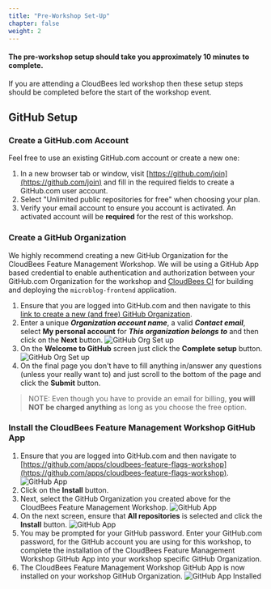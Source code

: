 ```yaml
---
title: "Pre-Workshop Set-Up"
chapter: false
weight: 2
--- 
```

#### <i class="fas fa-clock"></i> The pre-workshop setup should take you approximately 10 minutes to complete.

If you are attending a CloudBees led workshop then these setup steps should be completed before the start of the workshop event.

## GitHub Setup

### Create a GitHub.com Account

Feel free to use an existing GitHub.com account or create a new one:
1. In a new browser tab or window, visit [https://github.com/join](https://github.com/join) and fill in the required fields to create a GitHub.com user account.
2. Select "Unlimited public repositories for free" when choosing your plan.
3. Verify your email account to ensure you account is activated.  An activated account will be **required** for the rest of this workshop.

### Create a GitHub Organization

We highly recommend creating a new GitHub Organization for the CloudBees Feature Management Workshop. We will be using a GitHub App based credential to enable authentication and authorization between your GitHub.com Organization for the workshop and [CloudBees CI](https://docs.beescloud.com/docs/cloudbees-ci/latest/) for building and deploying the `microblog-frontend` application.
1. Ensure that you are logged into GitHub.com and then navigate to this [link to create a new (and free) GitHub Organization](https://github.com/account/organizations/new?coupon=&plan=team_free). 
2. Enter a unique ***Organization account name***, a valid ***Contact email***, select **My personal account** for ***This organization belongs to*** and then click on the **Next** button. ![GitHub Org Set up](github-org-set-up.png?width=40pc) 
3. On the **Welcome to GitHub** screen just click the **Complete setup** button. ![GitHub Org Set up](github-org-welcome.png?width=50pc) 
4. On the final page you don't have to fill anything in/answer any questions (unless your really want to) and just scroll to the bottom of the page and click the **Submit** button.

>NOTE: Even though you have to provide an email for billing, **you will NOT be charged anything** as long as you choose the free option.

### Install the CloudBees Feature Management Workshop GitHub App

1. Ensure that you are logged into GitHub.com and then navigate to [https://github.com/apps/cloudbees-feature-flags-workshop](https://github.com/apps/cloudbees-feature-flags-workshop). ![GitHub App](cbff-github-app.png?width=60pc)
2. Click on the **Install** button.
3. Next, select the GitHub Organization you created above for the CloudBees Feature Management Workshop. ![GitHub App](github-app-select-org.png?width=50pc)
4. On the next screen, ensure that **All repositories** is selected and click the **Install** button. ![GitHub App](github-app-install.png?width=50pc)
5. You may be prompted for your GitHub password. Enter your GitHub.com password, for the GitHub account you are using for this workshop, to complete the installation of the CloudBees Feature Management Workshop GitHub App into your workshop specific GitHub Organization.
6. The CloudBees Feature Management Workshop GitHub App is now installed on your workshop GitHub Organization. ![GitHub App Installed](installed-now.png?width=50pc)

